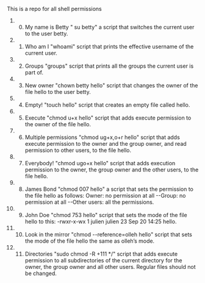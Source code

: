 This is a repo for all shell permissions 

1. 0. My name is Betty   " su betty"   a script that switches the current user to the user betty.
2. 1. Who am I    "whoami"  script that prints the effective username of the current user. 
3. 2. Groups  "groups"  script that prints all the groups the current user is part of.
4. 3. New owner "chown betty hello" script that changes the owner of the file hello to the user betty.
4. 4. Empty!  "touch hello"  script that creates an empty file called hello.
5. 5. Execute  "chmod u+x hello" script that adds execute permission to the owner of the file hello.
6. 6. Multiple permissions "chmod ug+x,o+r hello"  script that adds execute permission to the owner and the group owner, and read permission to other users, to the file hello.
7. 7. Everybody!  "chmod ugo+x hello"  script that adds execution permission to the owner, the group owner and the other users, to the file hello.
8. 8. James Bond  "chmod 007 hello"   a script that sets the permission to the file hello as follows: Owner: no permission at all --Group: no permission at all --Other users: all the permissions.
9. 9. John Doe "chmod 753 hello"  script that sets the mode of the file hello to this: -rwxr-x-wx 1 julien julien 23 Sep 20 14:25 hello.
10. 10. Look in the mirror    "chmod --reference=olleh hello"   script that sets the mode of the file hello the same as olleh’s mode.
11. 11. Directories  "sudo chmod -R +111 */" script that adds execute permission to all subdirectories of the current directory for the owner, the group owner and all other users. Regular files should not be changed.
